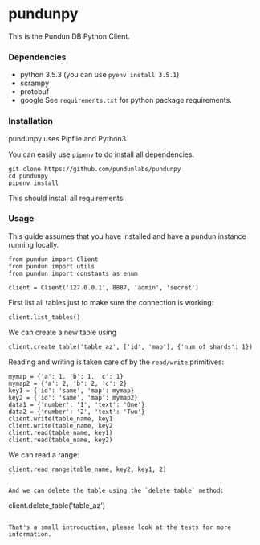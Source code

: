 # pundunpy
This is the Pundun DB Python Client.
### Dependencies

* python 3.5.3 (you can use `pyenv install 3.5.1`)
* scrampy
* protobuf
* google
See `requirements.txt` for python package requirements.

### Installation
pundunpy uses Pipfile and Python3.

You can easily use `pipenv` to do install all dependencies.

```
git clone https://github.com/pundunlabs/pundunpy
cd pundunpy
pipenv install
```
This should install all requirements.

### Usage
This guide assumes that you have installed and have a pundun instance running locally.

```
from pundun import Client
from pundun import utils
from pundun import constants as enum

client = Client('127.0.0.1', 8887, 'admin', 'secret')
```
First list all tables just to make sure the connection is working:
```
client.list_tables()
```

We can create a new table using
```
client.create_table('table_az', ['id', 'map'], {'num_of_shards': 1})
```
Reading and writing is taken care of by the `read/write` primitives:
```
mymap = {'a': 1, 'b': 1, 'c': 1}
mymap2 = {'a': 2, 'b': 2, 'c': 2}
key1 = {'id': 'same', 'map': mymap}
key2 = {'id': 'same', 'map': mymap2}
data1 = {'number': '1', 'text': 'One'}
data2 = {'number': '2', 'text': 'Two'}
client.write(table_name, key1
client.write(table_name, key2
client.read(table_name, key1)
client.read(table_name, key2)
```

We can read a range:
```
client.read_range(table_name, key2, key1, 2)
``

And we can delete the table using the `delete_table` method:
```
client.delete_table('table_az')
```

That's a small introduction, please look at the tests for more
information.
